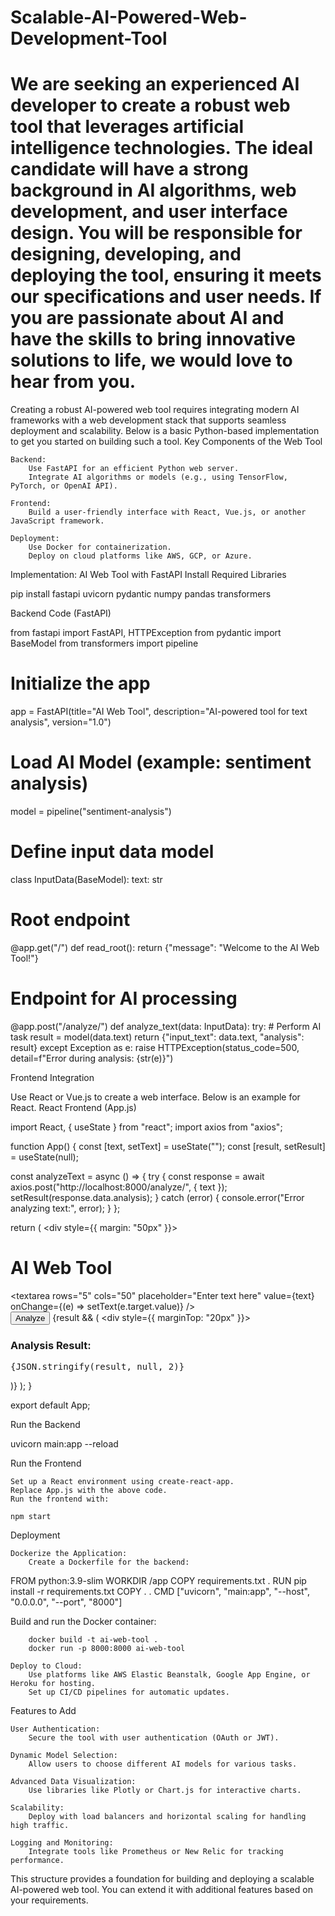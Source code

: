 # Scalable-AI-Powered-Web-Development-Tool
We are seeking an experienced AI developer to create a robust web tool that leverages artificial intelligence technologies. The ideal candidate will have a strong background in AI algorithms, web development, and user interface design. You will be responsible for designing, developing, and deploying the tool, ensuring it meets our specifications and user needs. If you are passionate about AI and have the skills to bring innovative solutions to life, we would love to hear from you.
==============
Creating a robust AI-powered web tool requires integrating modern AI frameworks with a web development stack that supports seamless deployment and scalability. Below is a basic Python-based implementation to get you started on building such a tool.
Key Components of the Web Tool

    Backend:
        Use FastAPI for an efficient Python web server.
        Integrate AI algorithms or models (e.g., using TensorFlow, PyTorch, or OpenAI API).

    Frontend:
        Build a user-friendly interface with React, Vue.js, or another JavaScript framework.

    Deployment:
        Use Docker for containerization.
        Deploy on cloud platforms like AWS, GCP, or Azure.

Implementation: AI Web Tool with FastAPI
Install Required Libraries

pip install fastapi uvicorn pydantic numpy pandas transformers

Backend Code (FastAPI)

from fastapi import FastAPI, HTTPException
from pydantic import BaseModel
from transformers import pipeline

# Initialize the app
app = FastAPI(title="AI Web Tool", description="AI-powered tool for text analysis", version="1.0")

# Load AI Model (example: sentiment analysis)
model = pipeline("sentiment-analysis")

# Define input data model
class InputData(BaseModel):
    text: str

# Root endpoint
@app.get("/")
def read_root():
    return {"message": "Welcome to the AI Web Tool!"}

# Endpoint for AI processing
@app.post("/analyze/")
def analyze_text(data: InputData):
    try:
        # Perform AI task
        result = model(data.text)
        return {"input_text": data.text, "analysis": result}
    except Exception as e:
        raise HTTPException(status_code=500, detail=f"Error during analysis: {str(e)}")

Frontend Integration

Use React or Vue.js to create a web interface. Below is an example for React.
React Frontend (App.js)

import React, { useState } from "react";
import axios from "axios";

function App() {
  const [text, setText] = useState("");
  const [result, setResult] = useState(null);

  const analyzeText = async () => {
    try {
      const response = await axios.post("http://localhost:8000/analyze/", { text });
      setResult(response.data.analysis);
    } catch (error) {
      console.error("Error analyzing text:", error);
    }
  };

  return (
    <div style={{ margin: "50px" }}>
      <h1>AI Web Tool</h1>
      <textarea
        rows="5"
        cols="50"
        placeholder="Enter text here"
        value={text}
        onChange={(e) => setText(e.target.value)}
      />
      <br />
      <button onClick={analyzeText}>Analyze</button>
      {result && (
        <div style={{ marginTop: "20px" }}>
          <h3>Analysis Result:</h3>
          <pre>{JSON.stringify(result, null, 2)}</pre>
        </div>
      )}
    </div>
  );
}

export default App;

Run the Backend

uvicorn main:app --reload

Run the Frontend

    Set up a React environment using create-react-app.
    Replace App.js with the above code.
    Run the frontend with:

    npm start

Deployment

    Dockerize the Application:
        Create a Dockerfile for the backend:

FROM python:3.9-slim
WORKDIR /app
COPY requirements.txt .
RUN pip install -r requirements.txt
COPY . .
CMD ["uvicorn", "main:app", "--host", "0.0.0.0", "--port", "8000"]

Build and run the Docker container:

        docker build -t ai-web-tool .
        docker run -p 8000:8000 ai-web-tool

    Deploy to Cloud:
        Use platforms like AWS Elastic Beanstalk, Google App Engine, or Heroku for hosting.
        Set up CI/CD pipelines for automatic updates.

Features to Add

    User Authentication:
        Secure the tool with user authentication (OAuth or JWT).

    Dynamic Model Selection:
        Allow users to choose different AI models for various tasks.

    Advanced Data Visualization:
        Use libraries like Plotly or Chart.js for interactive charts.

    Scalability:
        Deploy with load balancers and horizontal scaling for handling high traffic.

    Logging and Monitoring:
        Integrate tools like Prometheus or New Relic for tracking performance.

This structure provides a foundation for building and deploying a scalable AI-powered web tool. You can extend it with additional features based on your requirements.
